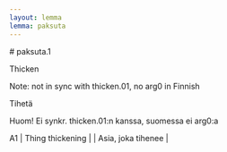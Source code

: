 ```yaml
---
layout: lemma
lemma: paksuta
---
```


<div class="sense">
# <span class="sensename">paksuta.1</span>

<span class="description">Thicken</span>

Note: not in sync with thicken.01, no arg0 in Finnish

<span class="description">Tihetä</span>

Huom! Ei synkr. thicken.01:n kanssa, suomessa ei arg0:a

A1 | Thing thickening |   | Asia, joka tihenee |  

</div>

